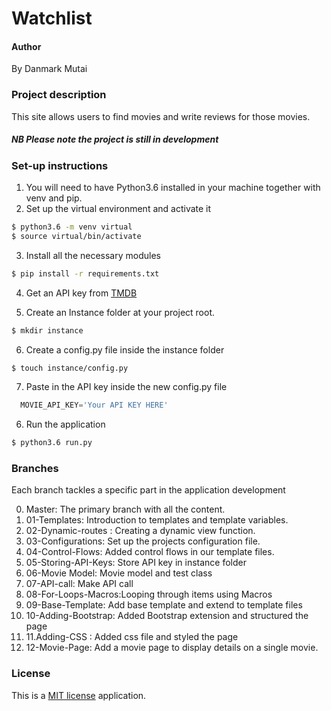 # Watchlist

#### Author

By Danmark Mutai

### Project description

This site allows users to find movies and write reviews for those movies.

##### NB Please note the project is still in development

### Set-up instructions

1. You will need to have Python3.6 installed in your machine together with venv and pip.
2. Set up the virtual environment and activate it

```bash
$ python3.6 -m venv virtual
$ source virtual/bin/activate

```
3. Install all the necessary modules

```bash
$ pip install -r requirements.txt
```

4. Get an API key from [TMDB](https://www.themoviedb.org/)

5. Create an Instance folder at your project root.
```bash
$ mkdir instance
```
6. Create a config.py file  inside the instance folder
```bash
$ touch instance/config.py
```
7.  Paste in the API key inside the new config.py file
```python
  MOVIE_API_KEY='Your API KEY HERE'
```
6. Run the application

```bash
$ python3.6 run.py
```

### Branches

Each branch  tackles a specific part in the application development

0. Master: The primary branch with all the content.
1. 01-Templates: Introduction to templates and template variables.
2. 02-Dynamic-routes : Creating a dynamic view function.
3. 03-Configurations: Set up the projects configuration file.
4. 04-Control-Flows: Added control flows in our template files.
5. 05-Storing-API-Keys: Store API key in instance folder
6. 06-Movie Model: Movie model and test class
7. 07-API-call: Make API call
8. 08-For-Loops-Macros:Looping through items using Macros
9. 09-Base-Template: Add base template and extend to template files
10. 10-Adding-Bootstrap: Added Bootstrap extension and structured the page
11. 11.Adding-CSS : Added css file and styled the page
12. 12-Movie-Page: Add a movie page to display details on a single movie.

### License

This is a [MIT license](/LICENSE) application.
